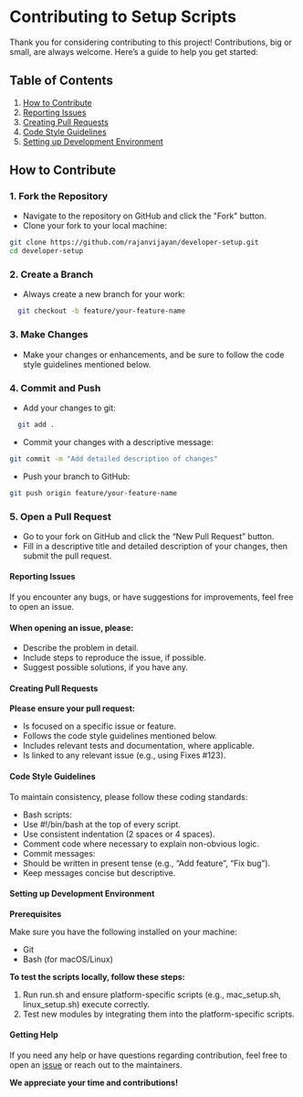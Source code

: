 # Contributing to Setup Scripts

Thank you for considering contributing to this project! Contributions, big or small, are always welcome. Here’s a guide to help you get started:

## Table of Contents

1. [How to Contribute](#how-to-contribute)
2. [Reporting Issues](#reporting-issues)
3. [Creating Pull Requests](#creating-pull-requests)
4. [Code Style Guidelines](#code-style-guidelines)
5. [Setting up Development Environment](#setting-up-development-environment)

## How to Contribute

### 1. Fork the Repository
- Navigate to the repository on GitHub and click the "Fork" button.
- Clone your fork to your local machine:

```bash
git clone https://github.com/rajanvijayan/developer-setup.git
cd developer-setup
```

### 2. Create a Branch

- Always create a new branch for your work:

```bash 
  git checkout -b feature/your-feature-name
```
### 3. Make Changes

- Make your changes or enhancements, and be sure to follow the code style guidelines mentioned below.

### 4. Commit and Push

- Add your changes to git:

```bash
  git add .
```

- Commit your changes with a descriptive message:

```bash
git commit -m "Add detailed description of changes"
```

- Push your branch to GitHub:

```bash
git push origin feature/your-feature-name
```

### 5. Open a Pull Request

- Go to your fork on GitHub and click the “New Pull Request” button.
- Fill in a descriptive title and detailed description of your changes, then submit the pull request.

#### Reporting Issues

If you encounter any bugs, or have suggestions for improvements, feel free to open an issue.

#### When opening an issue, please:

- Describe the problem in detail.
- Include steps to reproduce the issue, if possible.
- Suggest possible solutions, if you have any.

#### Creating Pull Requests

**Please ensure your pull request:**

- Is focused on a specific issue or feature.
- Follows the code style guidelines mentioned below.
- Includes relevant tests and documentation, where applicable.
- Is linked to any relevant issue (e.g., using Fixes #123).

#### Code Style Guidelines

To maintain consistency, please follow these coding standards:

- Bash scripts:
- Use #!/bin/bash at the top of every script.
- Use consistent indentation (2 spaces or 4 spaces).
- Comment code where necessary to explain non-obvious logic.
- Commit messages:
- Should be written in present tense (e.g., “Add feature”, “Fix bug”).
- Keep messages concise but descriptive.

#### Setting up Development Environment

**Prerequisites**

Make sure you have the following installed on your machine:

- Git
- Bash (for macOS/Linux)

**To test the scripts locally, follow these steps:**

1.	Run run.sh and ensure platform-specific scripts (e.g., mac_setup.sh, linux_setup.sh) execute correctly.
2.	Test new modules by integrating them into the platform-specific scripts.

#### Getting Help

If you need any help or have questions regarding contribution, feel free to open an [issue](https://github.com/rajanvijayan/developer-setup/issues) or reach out to the maintainers.

**We appreciate your time and contributions!**